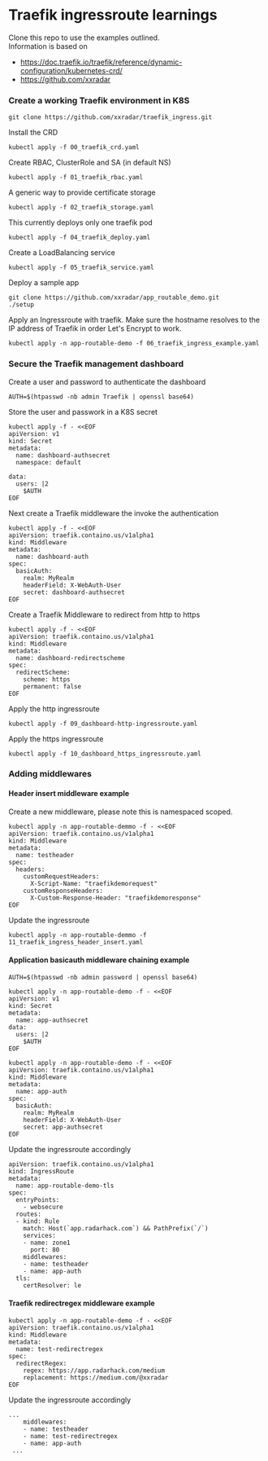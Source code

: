 # Traefik ingressroute learnings

Clone this repo to use the examples outlined. <br>
Information is based on 
- https://doc.traefik.io/traefik/reference/dynamic-configuration/kubernetes-crd/ 
- https://github.com/xxradar

### Create a working Traefik environment in K8S
```
git clone https://github.com/xxradar/traefik_ingress.git
```
Install the CRD
```
kubectl apply -f 00_traefik_crd.yaml
```
Create RBAC, ClusterRole and SA (in default NS)
```
kubectl apply -f 01_traefik_rbac.yaml
```
A generic way to provide certificate storage
```
kubectl apply -f 02_traefik_storage.yaml
```
This currently deploys only one traefik pod
```
kubectl apply -f 04_traefik_deploy.yaml
```
Create a LoadBalancing service
```
kubectl apply -f 05_traefik_service.yaml
```
Deploy a sample app
```
git clone https://github.com/xxradar/app_routable_demo.git
./setup 
```
Apply an Ingressroute with traefik. Make sure the hostname resolves to the IP address of Traefik in order Let's Encrypt to work.
```
kubectl apply -n app-routable-demo -f 06_traefik_ingress_example.yaml
```
### Secure the Traefik management dashboard
Create a user and password to authenticate the dashboard
```
AUTH=$(htpasswd -nb admin Traefik | openssl base64)
```
Store the user and passwork in a K8S secret
```
kubectl apply -f - <<EOF
apiVersion: v1
kind: Secret
metadata:
  name: dashboard-authsecret
  namespace: default

data:
  users: |2
    $AUTH
EOF
```
Next create a Traefik middleware the invoke the authentication
```
kubectl apply -f - <<EOF
apiVersion: traefik.containo.us/v1alpha1
kind: Middleware
metadata:
  name: dashboard-auth
spec:
  basicAuth:
    realm: MyRealm
    headerField: X-WebAuth-User
    secret: dashboard-authsecret
EOF
```
Create a Traefik Middleware to redirect from http to https
```
kubectl apply -f - <<EOF
apiVersion: traefik.containo.us/v1alpha1
kind: Middleware
metadata:
  name: dashboard-redirectscheme
spec:
  redirectScheme:
    scheme: https
    permanent: false
EOF
```
Apply the http ingressroute
```
kubectl apply -f 09_dashboard-http-ingressroute.yaml
```
Apply the https ingressroute
```
kubectl apply -f 10_dashboard_https_ingressroute.yaml
```

### Adding middlewares
#### Header insert middleware example
Create a new middleware, please note this is namespaced scoped.
```
kubectl apply -n app-routable-demmo -f - <<EOF
apiVersion: traefik.containo.us/v1alpha1
kind: Middleware
metadata:
  name: testheader
spec:
  headers:
    customRequestHeaders:
      X-Script-Name: "traefikdemorequest"
    customResponseHeaders:
      X-Custom-Response-Header: "traefikdemoresponse"
EOF
```
Update the ingressroute
```
kubectl apply -n app-routable-demmo -f 11_traefik_ingress_header_insert.yaml
```

#### Application basicauth middleware chaining example

```
AUTH=$(htpasswd -nb admin password | openssl base64)
```
```
kubectl apply -n app-routable-demo -f - <<EOF
apiVersion: v1
kind: Secret
metadata:
  name: app-authsecret
data:
  users: |2
    $AUTH
EOF
```
```
kubectl apply -n app-routable-demo -f - <<EOF
apiVersion: traefik.containo.us/v1alpha1
kind: Middleware
metadata:
  name: app-auth
spec:
  basicAuth:
    realm: MyRealm
    headerField: X-WebAuth-User
    secret: app-authsecret
EOF
```
Update the ingressroute accordingly
```
apiVersion: traefik.containo.us/v1alpha1
kind: IngressRoute
metadata:
  name: app-routable-demo-tls
spec:
  entryPoints:
    - websecure
  routes:
  - kind: Rule
    match: Host(`app.radarhack.com`) && PathPrefix(`/`)
    services:
    - name: zone1
      port: 80
    middlewares:
    - name: testheader
    - name: app-auth
  tls:
    certResolver: le
 ```
#### Traefik redirectregex middleware example
```
kubectl apply -n app-routable-demo -f - <<EOF
apiVersion: traefik.containo.us/v1alpha1
kind: Middleware
metadata:
  name: test-redirectregex
spec:
  redirectRegex:
    regex: https://app.radarhack.com/medium
    replacement: https://medium.com/@xxradar
EOF
```
Update the ingressroute accordingly
```
...
    middlewares:
    - name: testheader
    - name: test-redirectregex
    - name: app-auth
 ...
 ```
